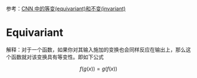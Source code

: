 参考：[CNN 中的等变(equivariant)和不变(invariant)](https://blog.csdn.net/qq_38156104/article/details/114327182)

# Equivariant

解释：对于一个函数，如果你对其输入施加的变换也会同样反应在输出上，那么这个函数就对该变换具有等变性。即如下公式

$$f(g(x)) = g(f(x))$$
